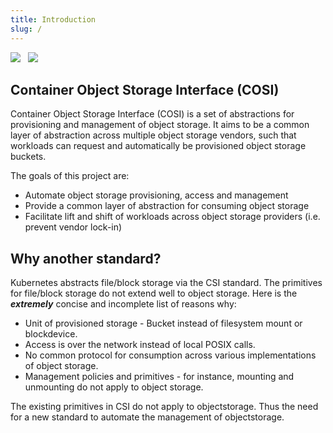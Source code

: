 ```yaml
---
title: Introduction
slug: /
---
```


<img src="https://img.shields.io/badge/status-alpha-yellow" /> &nbsp; <img src="https://camo.githubusercontent.com/08c304eeca9212a219c763b7277f3395e2a580b1d07cfb49287e9fc5add3d19a/68747470733a2f2f696d672e736869656c64732e696f2f62616467652f61706956657273696f6e2d7631616c706861312d6c69676874677265656e" />


## Container Object Storage Interface (COSI)

Container Object Storage Interface (COSI) is a set of abstractions for provisioning and management of object storage. It aims to be a common layer of abstraction across multiple object storage vendors, such that workloads can request and automatically be provisioned object storage buckets.

The goals of this project are:

 - Automate object storage provisioning, access and management
 - Provide a common layer of abstraction for consuming object storage
 - Facilitate lift and shift of workloads across object storage providers (i.e. prevent vendor lock-in)

## Why another standard?

Kubernetes abstracts file/block storage via the CSI standard. The primitives for file/block storage do not extend well to object storage. Here is the **_extremely_** concise and incomplete list of reasons why:

 - Unit of provisioned storage - Bucket instead of filesystem mount or blockdevice.
 - Access is over the network instead of local POSIX calls.
 - No common protocol for consumption across various implementations of object storage.
 - Management policies and primitives - for instance, mounting and unmounting do not apply to object storage.

The existing primitives in CSI do not apply to objectstorage. Thus the need for a new standard to automate the management of objectstorage.

